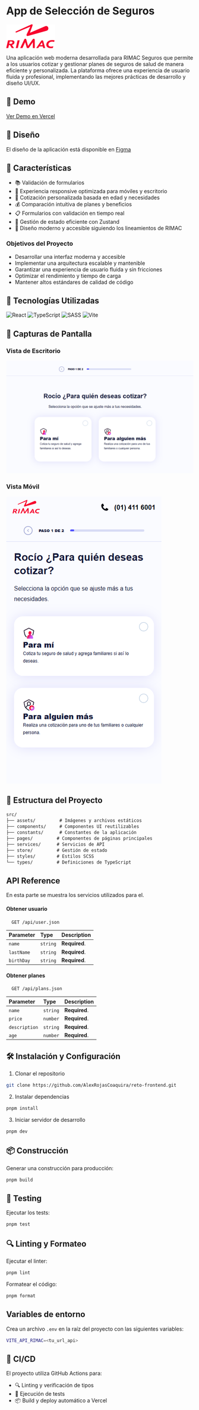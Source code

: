 # App de Selección de Seguros

![Banner de la App de Seguros](/public/rimac.svg)

Una aplicación web moderna desarrollada para RIMAC Seguros que permite a los usuarios cotizar y gestionar planes de seguros de salud de manera eficiente y personalizada. La plataforma ofrece una experiencia de usuario fluida y profesional, implementando las mejores prácticas de desarrollo y diseño UI/UX.

## 🌟 Demo

[Ver Demo en Vercel](https://reto-frontend-pi.vercel.app/)

## 🎨 Diseño

El diseño de la aplicación está disponible en [Figma](https://www.figma.com/design/KGftIKxhcVm41kTKMsfTh2/Frontend-Challenge-2023?node-id=6994-137449&p=f&t=8QvxQi1AtxXKX9LI-0)

## 🎯 Características

- 📚 Validación de formularios
- 📱 Experiencia responsive optimizada para móviles y escritorio
- 🎯 Cotización personalizada basada en edad y necesidades
- 💰 Comparación intuitiva de planes y beneficios
- 📋 Formularios con validación en tiempo real
- 🔄 Gestión de estado eficiente con Zustand
- 🎨 Diseño moderno y accesible siguiendo los lineamientos de RIMAC

### Objetivos del Proyecto

- Desarrollar una interfaz moderna y accesible
- Implementar una arquitectura escalable y mantenible
- Garantizar una experiencia de usuario fluida y sin fricciones
- Optimizar el rendimiento y tiempo de carga
- Mantener altos estándares de calidad de código

## 🚀 Tecnologías Utilizadas

![React](https://img.shields.io/badge/React-20232A?style=for-the-badge&logo=react&logoColor=61DAFB)
![TypeScript](https://img.shields.io/badge/TypeScript-007ACC?style=for-the-badge&logo=typescript&logoColor=white)
![SASS](https://img.shields.io/badge/Sass-CC6699?style=for-the-badge&logo=sass&logoColor=white)
![Vite](https://img.shields.io/badge/Vite-646CFF?style=for-the-badge&logo=vite&logoColor=white)

## 📸 Capturas de Pantalla

### Vista de Escritorio

![Vista de Escritorio](./src/assets/screenshots/desktop.png)

### Vista Móvil

![Vista Móvil](./src/assets/screenshots/mobile.png)

## 📁 Estructura del Proyecto

```
src/
├── assets/         # Imágenes y archivos estáticos
├── components/     # Componentes UI reutilizables
├── constants/      # Constantes de la aplicación
├── pages/         # Componentes de páginas principales
├── services/      # Servicios de API
├── store/         # Gestión de estado
├── styles/        # Estilos SCSS
└── types/         # Definiciones de TypeScript
```

## API Reference

En esta parte se muestra los servicios utilizados para el.

#### Obtener usuario

```http
  GET /api/user.json
```

| Parameter  | Type     | Description   |
| :--------- | :------- | :------------ |
| `name`     | `string` | **Required**. |
| `lastName` | `string` | **Required**. |
| `birthDay` | `string` | **Required**. |

#### Obtener planes

```http
  GET /api/plans.json
```

| Parameter     | Type     | Description   |
| :------------ | :------- | :------------ |
| `name`        | `string` | **Required**. |
| `price`       | `number` | **Required**. |
| `description` | `string` | **Required**. |
| `age`         | `number` | **Required**. |

## 🛠️ Instalación y Configuración

1. Clonar el repositorio

```bash
git clone https://github.com/AlexRojasCoaquira/reto-frontend.git
```

2. Instalar dependencias

```bash
pnpm install
```

3. Iniciar servidor de desarrollo

```bash
pnpm dev
```

## 📦 Construcción

Generar una construcción para producción:

```bash
pnpm build
```

## 🧪 Testing

Ejecutar los tests:

```bash
pnpm test
```

## 🔍 Linting y Formateo

Ejecutar el linter:

```bash
pnpm lint
```

Formatear el código:

```bash
pnpm format
```

## Variables de entorno

Crea un archivo `.env` en la raíz del proyecto con las siguientes variables:

```bash
VITE_API_RIMAC=<tu_url_api>
```

## 🚀 CI/CD

El proyecto utiliza GitHub Actions para:

- 🔍 Linting y verificación de tipos
- 🧪 Ejecución de tests
- 📦 Build y deploy automático a Vercel
